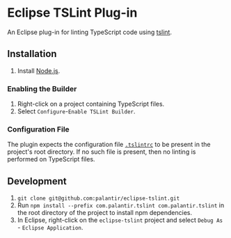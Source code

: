 # Eclipse TSLint Plug-in

An Eclipse plug-in for linting TypeScript code using [tslint](https://github.com/palantir/tslint).

## Installation

1. Install [Node.js](http://nodejs.org/).

### Enabling the Builder

1. Right-click on a project containing TypeScript files.
2. Select `Configure`-`Enable TSLint Builder`.

### Configuration File

The plugin expects the configuration file [`.tslintrc`](https://github.com/palantir/tslint) to be present in the project's root directory. If no such file is present, then no linting is performed on TypeScript files.

## Development

1. `git clone git@github.com:palantir/eclipse-tslint.git`
2. Run `npm install --prefix com.palantir.tslint com.palantir.tslint` in the root directory of the project to install npm dependencies.
3. In Eclipse, right-click on the `eclipse-tslint` project and select `Debug As` - `Eclipse Application`.